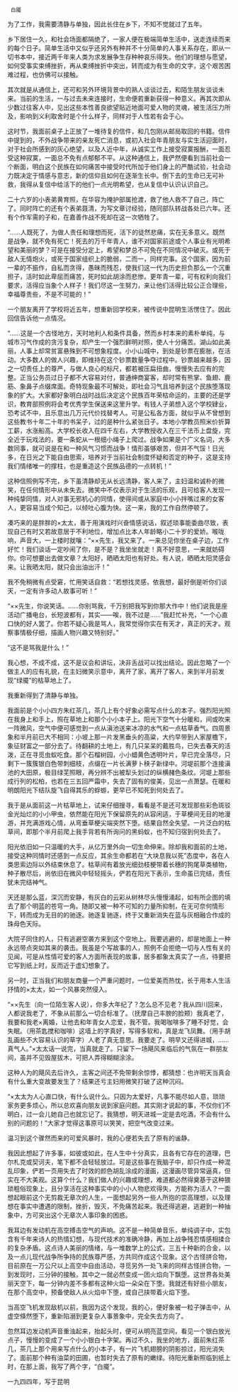      白魇 

   为了工作，我需要清静与单独，因此长住在乡下，不知不觉就过了五年。

   乡下居住一久，和社会场面都隔绝了，一家人便在极端简单生活中，送走连续而来的每个日子。简单生活中又似乎还另外有种并不十分简单的人事关系存在，即从一切书本中，接近两千年来人类为求发展争生存种种哀乐得失。他们的理想与愿望，如何受事实束缚挫折，再从束缚挫折中突出，转而成为有生命的文字，这个艰苦困难过程，也仿佛可以接触。

   其次就是从通信上，还可和另外环境背景中的熟人谈谈过去，和陌生朋友谈谈未来。当前的生活，一与过去未来连接时，生命便若重新获得一种意义。再其次即从少数过往客人中，见出这些本性善良欲望贴近地面可爱人物的灵魂，被生活压力所及，影响到义利取舍时是个什么样子，同样对于人性若有会于心。

   这时节，我面前桌子上正放了一堆待复的信件，和几包刚从邮局取回的书籍。信件中提到的，不外战争带来的亲友死亡消息，或初入社会年青朋友与实生活迎面时，对于社会所感到的灰心绝望，以及人近中年，从诚实工作上接受寂寞报酬，一面忍受这种寂寞，一面总不免有点郁郁不平。从这种通信上，我俨然便看到当前社会一个断面，明白这个民族在如何痛苦中接受时代所加于他们身上的严酷试验，社会动力既决定于情感与意志，新的信仰且如何在逐渐生长中。倒下去的生命已无可补救，我得从复信中给活下的他们一点光明希望，也从复信中认识认识自己。

   二十六岁的小表弟黄育照，在华容为掩护部属抢渡，救了他人救不了自己，阵亡了。同时阵亡的还有个表弟聂清，为写文章讨经验，随同部队转战各处已六年。还有个作军需的子和，在嘉善作战不死却在这一次牺牲了。

   “……人既死了，为做人责任和理想而死，活下的徒然悲痛，实在无多意义。既然是战争，就不免有死亡！死去的万千年青人，谁不对国家前途或个人事业有光明希望和美丽的梦？可是在接受分定上，希望和梦总不可免在不同情况中破灭。或死于敌人无情炮火，或死于国家组织上的脆弱，二而一，同样完事。这个国家，因为前一辈的不振作，自私而贪得，愚昧而残忍，使我们这一代为历史担负那么一个沉重担子，活时如此卑屈而痛苦，死时如此胡涂而悲惨。更年青一辈，可有权利向我们要求，活得应当象个人样子！我们尽这一生努力，来让他们活得比较公正合理些，幸福尊贵些，不是不可能的！”

   一个朋友离开了学校将近五年，想重新回学校来，被传说中昆明生活愣住了。因此回信告诉他一点情况。

   “……这是一个古怪地方，天时地利人和条件具备，然而乡村本来的素朴单纯，与城市习气作成的贪污复杂，却产生一个强烈鲜明对照，使人十分痛苦。湖山如此美丽，人事上却常贫富悬殊到不可想象程度。小小山城中，到处是钞票在膨胀，在活动。大多数人的做人兴趣，即维持在这个钞票数量争夺过程中。钞票越来越多，因之一切责任上的尊严，与做人良心的标尺，都若被压扁扭曲，慢慢失去应有的完整。正当公务员过日子都不大容易对付，普通绅商宴客，却时常有熊掌、鱼翅、鹿筋、象鼻子点缀席面。奇特现象最不可解处，即社会习气且培养到这个民族堕落现象的扩大。大家都好象明白战时战后决定这个民族百年荣枯命运的，主要的还是学识，教育部照例将会考优秀学生保送来这里升学。有钱人子弟想入这个学校肄业，恐考试不中，且乐意出几万元代价找替考人。可是公私各方面，就似乎从不曾想到这些教书十年二十年的书呆子，过的是种什么紧张日子。本地小学教员照米价折算工薪，水涨船高。大学校长收入在四千左右，大学教授收入在三千法币上盘旋，完全近于玩戏法的，要一条蛇从一根细小绳子上爬过。战争如果是个广义名词，大多数同事，就可说是在和一种风气习惯而战争！情形虽够艰苦，但并不气馁！日光多，在日光之下能自由思索，培养对于当前社会制度怀疑和否定的种子，这是支持我们情绪唯一的撑柱，也是重造这个民族品德的一点转机！”

   这种信照例写不完，乡下虽清静却无从长远清静，客人来了，主妇温和诚朴的微笑，在任何情形中从未失去。微笑中不仅表示对于生活的乐观，且可给客人发现一种纯挚同情，对人对事无邪机心的同情，使得间或从家庭中小小拌嘴过来的女客人，更容易当成个知己，以倾吐心腹为快。这一来，我的工作自然停顿了。

   凑巧来的是胖胖的×太太，善于用演戏时兴奋情感说话，叙述琐事能委曲尽致，表现自己有时又若故意居于不利地位，增加点比本人年龄略小二十岁的爱娇。喉咙响，声音大，一上楼时就嚷：“××先生，我又来了。一来总见你坐在桌子边，工作好忙！我们谈话一定吵闹了你，是不是？我坐坐就走！真不好意思，一来就妨碍你。你可想要出去做文章？太阳好，晒晒太阳也有好处。有人说，晒晒太阳灵感会来。让我晒太阳，就只会出油出汗！”

   我不免稍微有点受窘，忙用笑话自救：“若想找灵感，依我想，最好倒是听你们谈天，一定有许多动人故事可听！”

   “××先生，你说笑话。……你别骂我，千万别把我写到你那大作中！他们说我是座活动广播电台，长短波都有，其实——唉，我不过是……”我赶忙补充，“一个心直口快的好人罢了。你若不疑心我是骂人，我常觉得你实在有天才，真正的天才。观察事情极仔细，描画人物兴趣又特别好。”

   “这不是骂我是什么！”

   我心想，不成不成，这不是议会和讲坛，决非舌战可以找出结论。因此忽略了一个做主人的应有礼貌，在主妇微笑示意中，离开了家，离开了客人，来到半月前发现“绿魇”的枯草地上了。

   我重新得到了清静与单独。

   我面前是个小小四方朱红茶几，茶几上有个好象必需写点什么的本子。强烈阳光照在我身上和手上，照在草地上和那个小小本子上。阳光下空气十分暖和，间或吹来一阵微风，空气中便可感觉到一点从滇池送来冰凉的水气和一点枯草香气。四周景象和半月前已大不相同：小坡上那一片发黑垂头的高粱，大约早带到人家屋檐下，象征财富之一部分去了。待翻耕的土地上，有几只呆呆的戴胜鸟，已失去春天的活泼，正在寻觅虫蚁吃食。那个石榴树园，小小蜡黄色透明叶片，早已完全落尽，只剩下一簇簇银白色带刺细枝，点缀在一片长满萝卜秧子新绿中。河堤前那个连接滇池的大田原，极目绿芜照眼，再分辨不出被犁头划过的纵横赭色条纹。河堤上那些成行列的松柏，也若在三五回严霜中，失去了固有的俊美，见出一点萧瑟。在暖和明朗阳光下结队旋飞自得其乐的蜉蝣，更早已不知死到何处去了。

   我于是从面前这一片枯草地上，试来仔细搜寻，看看是不是还可发现那些彩色斑驳金光灿烂的小小甲虫，依然能在阳光下保留原先的从容闲适，于草梗间无目的地漫游，并充满游戏心情，从弯垂草梗尖端突然下堕。结果自然全失望。一片泛白的枯草间，即那个半月前爬上我手背若有所询问的黑蚂蚁，也不知归宿到何处去了。

   阳光依旧如一只温暖的大手，从亿万里外向一切生命伸来。除却我和面前的土地，接受这种同情时还感到一点反应，其余生命都若在“大块息我以死”态度中，各在人类思索边际以外结束休息了。枯草间有着放光细劲枝梗带着长穗的狗尾草类植物，种子散尽后，尚依旧在微风中轻轻摇头，俨若在阳光下表示，生命虽已完结，责任犹未完结神气。

   天还是那么蓝，深沉而安静，有灰白的云彩从树林尽头慢慢涌起，如有所企图的填去了那个明蓝的苍穹一角。随即又被一种不可知的力量所抑制，在无可奈何情形下，转而成为无目的的驰逐。驰逐复驰逐，终于又重新消失在蓝与灰相融合作成的珠母色天际。

   大院子同住的人，只有逃避空袭方来到这个空地上。我要逃避的，却是地面上一种永远带点突如其来的袭击。我虽是个写故事的人，照例不会拒绝一切与人性有关的见闻，可是从性情可爱的客人方面所表现的故事，居多都象太真实了一点，待要把它写到纸上时，反而近于虚幻想象了。

   另一时，正当我们和朋友商量一个严重问题时，一位爱美而热忱，长于用本人生活抒情的×太太，如一个风暴突然侵入。

   “××先生（向一位陌生客人说），你多大年纪了？怎么总不见老？我从四川回来，人都说我老了，不象从前那么一切合标准了。（抚摩自己丰腴的脸颊）我真老了，我要和我老×离婚，让他去和年青女人恋爱，我不管。我喝咖啡多了睡不好觉，会失眠。（用茶匙搅和咖啡）这墙上的字真好，写得多软和，真是龙飞凤舞。（用手胡乱画些不大容易认识的草字）人老了真无意思。我要走了。明早又还得进城，……真气人。”×太太话一说完，当真就走了。只留下一场飓风来临后的气氛在一群朋友间，虽并不见毁屋拔木，可把人弄得糊糊涂涂。

   这种人为的飓风去后许久，主客之间还不免带剩余惊悸，都猜想：也许明天当真会有什么重大变故要发生了？结果还亏主妇用微笑打破了这种沉闷。

   “×太太为人心直口快，有什么说什么。只因为太爱好，凡事不能尽如人意，琐琐家务更多烦心，所以总欢喜向朋友说到家庭问题。其实刚才说起的事，不仅你们不明白，过一会儿她自己也就忘记了。我猜想，明天进城一定是去吃酒，不会有什么别的问题的！”大家才觉得这事原可以笑笑，把空气改变过来。

   温习到这个骤然而来的可爱风暴时，我的心便若失去了原有的谧静。

   我因此想起了许多事，如彼或如此，在人生中十分真实，且各有它存在的道理，巴尔札克或契诃夫，笔下都不会轻轻放过。可是这些事在我脑子中，却只作成一种混乱印象，俨若一页用失去了时效的颜色胡乱涂成的漫画，这漫画尽管异常逼真，但实在不大美观。这算个什么？我们做人的兴趣或理想，难道都必然得奠基于这种猥琐粗俗现象上，且分享活在这种事实中的小小人物悲欢得失，方能称为活人？一面想起眼前这个无剪裁无章次的人生，一面想起另外一些人所抱的崇高理想，以及理想在事实中遭遇的限制，挫折，毁灭，不免痛苦起来。我还得逃避，逃避到一种抽象中，方可突出这个无章次人事印象的困惑。

   我耳边有发动机在高空搏击空气的声响。这不是一种简单音乐，单纯调子中，实包含有千年来诗人的热情幻想，与现代技术的准确冷静，再加上战争残忍情感相揉合的复杂矛盾。这点诗人美丽的情绪，与一堆数学上的公式，三五十种新的合金，以及一点儿现代战争所争持的民族尊严感，方共同作成这个现象。这个古怪拼合物，目前原在一万公尺以上高空中自由活动，寻觅另外一处飞来的同样古怪拼合物，一到发现时，三分钟的接触，其中之一就必然变成一团火焰向下飘堕。这世界各处美丽天空下，每一分钟内差不多都有这种火焰一朵朵在下堕。我就还有好些小朋友，在那个高空中，预备使敌人从火焰中下堕，或自己挟带着火焰下堕。

   当高空飞机发现敌机以前，我因为这个发现，我的心，便好象被一粒子弹击中，从虚空倏然堕下，重新陷溺到更复杂人事景象中，完全失去方向了。

   忽然耳边发动机声音重浊起来，抬起头时，便可从明亮蓝空间，看见一个银白放光点子，慢慢的变成了一个小小银白十字架。再过不久，我坐的地方，面前朱红茶几，茶几上那个用来写点什么的小本子，有一片飞机翅膀的阴影掠过，阳光消失了。面前那个种有油菜的田圃，也暂时失去了原有的嫩绿。待阳光重新照临到纸上时，在那上面，我写了两个字，“白魇”。

   一九四四年，写于昆明

